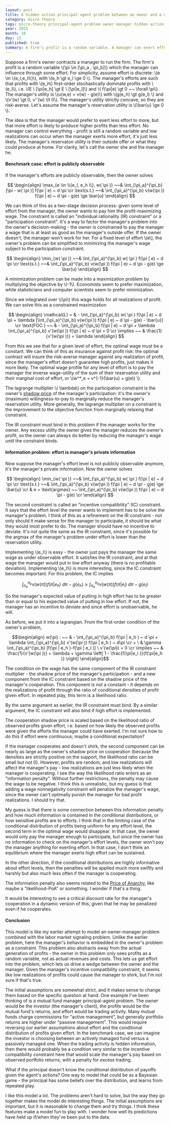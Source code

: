 ```yaml
---
layout: post
title: A hidden action principal-agent problem between an owner and a manager
category: micro theory
tags: micro-theory principal-agent problem owner manager hidden action
year: 2015
month: 10
day: 15
published: true
summary: A firm's profit is a random variable. A manager can exert effort to influence it. An equilibrium is described given some conditions on the conditional density of profit and the manager's utility from effort.
---
```


Suppose a firm's owner contracts a manager to run the firm. The firm's profit is a random variable \\(\pi \in [\pi_a , \pi_b]\\\)  which the manager can influence through some effort. For simplicity, assume effort is discrete: \\(e \in \\{e_l,e_h\\}\\), with \\(e_h \gt e_l \ge 0 \\).  The manager's efforts are such that profits with \\(e_h\\) first-order stochastically dominate profits with \\(e_l\\), i.e. \\(E \ [\pi|e_h] \gt E \ [\pi|e_l]\\) and \\( f(\pi|e) \gt 0 ~~ \forall \pi\\). The manager's utility is \\(u(w,e) = v(w) - g(e)\\) with \\(g(e_h) \gt g(e_l) \\) and \\(v'(w) \gt 0, v''(w) \lt 0\\). The manager's utility strictly concave, so they are risk-averse. Let's assume the manager's reservation utility is \\(\bar{u} \ge 0 \\).

The idea is that the manager would prefer to exert less effort to more, but that more effort is likely to produce higher profits than less effort. No manager can control everything - profit is still a random variable and low realizations can occur when the manager exerts more effort, it's just less likely. The manager's reservaton utility is their outside offer or what they could produce at home. For clarity, let's call the owner she and the manager he.

#### Benchmark case: effort is publicly observable

If the manager's efforts are publicly observable, then the owner solves

$$ \begin{align}
\max_{e \in \\{e_l, e_h \\}, w( \pi )} ~~& \int_{\pi_a}^{\pi_b} [\pi - w( \pi )] f(\pi | e) ~ d \pi \cr
\text{s.t.} ~~& \int_{\pi_a}^{\pi_b} v(w(\pi )) f(\pi | e) ~ d \pi - g(e) \ge \bar{u}
\end{align} $$

We can think of this as a two-stage decision process: given some level of effort from the manager, the owner wants to pay him the profit-maximizing wage. The constraint is called an "individual rationality (IR) constraint" or a "participation constraint". It's a way to factor the manager's problem into the owner's decision-making - the owner is constrained to pay the manager a wage that is at least as good as the manager's outside offer. If the owner doesn't, the manager won't work for her. For a fixed level of effort \\(e\\), the owner's problem can be simplified to minimizing the manager's wage subject to the participation constraint.

$$ \begin{align}
\min_{w( \pi )} ~~& \int_{\pi_a}^{\pi_b} w( \pi ) f(\pi | e) ~ d \pi \cr
\text{s.t.} ~~& \int_{\pi_a}^{\pi_b} v(w(\pi )) f(\pi | e) ~ d \pi - g(e) \ge \bar{u}
\end{align} $$

A minimization problem can be made into a maximization problem by multiplying the objective by \\(-1\\). Economists seem to prefer maximization, while statisticians and computer scientists seem to prefer minimization. 

Since we integrated over \\(\pi\\) this wage holds for all realizations of profit. We can solve this as a constrained maximization

$$ \begin{align}
\mathcal{L} = & - \int_{\pi_a}^{\pi_b} w( \pi ) f(\pi | e) ~ d \pi + \lambda [\int_{\pi_a}^{\pi_b} v(w(\pi )) f(\pi | e) ~ d \pi - g(e) - \bar{u}] \cr
\text{FOC:} ~~ & - \int_{\pi_a}^{\pi_b} f(\pi | e) ~ d \pi + \lambda \int_{\pi_a}^{\pi_b} v'(w(\pi )) f(\pi | e) ~ d \pi = 0 \cr
\implies ~~ & \frac{1}{v'(w(\pi ))} = \lambda
\end{align} $$

From this we see that for a given level of effort, the optimal wage must be a constant. We can think of this as insurance against profit risk: the optimal contract will insure the risk-averse manager against any realization of profit, since the manager's effort doesn't guarantee high profits, just makes it more likely. The optimal wage profile for any level of effort is to pay the manager the inverse wage-utility of the sum of their reservation utility and their marginal cost of effort, or \\(w^\*_e = v^{-1}(\bar{u} + g(e)) \\).

The lagrange multiplier \\( \lambda\\) on the participation constraint is the owner's [shadow price](https://en.wikipedia.org/wiki/Shadow_price) of the manager's participation: it's the owner's (maximum) willingness-to-pay to marginally reduce the manager's reservation utility. More generally, the lagrange multiplier on a constraint is the improvement to the objective function from marginally relaxing that constraint.

The IR constraint must bind in this problem if the manager works for the owner. Any excess utility the owner gives the manager reduces the owner's profit, so the owner can always do better by reducing the manager's wage until the constraint binds.

#### Information problem: effort is manager's private information

Now suppose the manager's effort level is not publicly observable anymore, it's the manager's private information. Now the owner solves

$$ \begin{align}
\min_{w( \pi )} ~~& \int_{\pi_a}^{\pi_b} w( \pi ) f(\pi | e) ~ d \pi \cr
\text{s.t.} ~~& \int_{\pi_a}^{\pi_b} v(w(\pi )) f(\pi | e) ~ d \pi - g(e) \ge \bar{u} \cr
& e = \text{argmax} ~~ \int_{\pi_a}^{\pi_b} v(w(\pi )) f(\pi | e) ~ d \pi - g(e) \cr
\end{align} $$

The second constraint is called an "incentive compatibility" (IC) constraint. It says that the effort level the owner wants to implement has to be solve the manager's problem. I think of this as a refinement on the IR constraint - not only should it make sense for the manager to participate, it should be what they would most prefer to do. The manager should have no incentive to deviate. It's not quite the same as the IR constraint, since it's possible for the argmax of the manager's problem under effort is lower than the reservation utility.

Implementing \\(e_l\\) is easy - the owner just pays the manager the same wage as under observable effort. It satisfies the IR constraint, and at that wage the manager would put in low effort anyway (there is no profitable deviation). Implementing \\(e_h\\) is more interesting, since the IC constraint becomes important. For this problem, the IC implies

$$ \int_{\pi_a}^{\pi_b} v(w(\pi )) f(\pi | e_h ) ~ d \pi - g(e_h ) \ge \int_{\pi_a}^{\pi_b} v(w(\pi )) f(\pi | e_l ) ~ d \pi - g(e_l ) $$

So the manager's expected value of putting in high effort has to be greater than or equal to his expected value of putting in low effort. If not, the manager has an incentive to deviate and since effort is unobservable, he will.

As before, we put it into a lagrangian. From the first-order condition of the owner's problem,

$$\begin{align}
w(\pi) : ~~ & - \int_{\pi_a}^{\pi_b} f(\pi | e_h ) ~ d \pi + \lambda  \int_{\pi_a}^{\pi_b} v'(w(\pi )) f(\pi | e_h ) ~ d\pi \cr + \ & \gamma \int_{\pi_a}^{\pi_b} [f(\pi | e_h )-f(\pi | e_l )] \ v'(w(\pi)) = 0 \cr
\implies ~~ & \frac{1}{v'(w(\pi ))} = \lambda + \gamma \left[ 1 - \frac{f(\pi|e_l )}{f(\pi|e_h )} \right]
\end{align}$$

The condition on the wage has the same component of the IR constraint multiplier - the shadow price of the manager's participation - and a new component from the IC constraint based on the shadow price of the manager's cooperation. This component is not a constant - it depends on the realizations of profit through the ratio of conditional densities of profit given effort. In repeated play, this term is a likelihood ratio. 

By the same argument as earlier, the IR constraint must bind. By a similar argument, the IC constraint will also bind if high effort is implemented.

The cooperation shadow price is scaled based on the likelihood ratio of observed profits given effort, i.e. based on how likely the observed profits were given the efforts the manager could have exerted. I'm not sure how to do this if effort were continuous; maybe a conditional expectation? 

If the manager cooperates and doesn't shirk, the second component can be nearly as large as the owner's shadow price on cooperation (because the densities are strictly positive on the support, the likelihood ratio can be small but not 0). However, profits are random, and low realizations will affect the manager's pay - low realizations are just less likely when the manager is cooperating. I see the way the likelihood ratio enters as an "information penalty". Without further restrictions, the penalty may cause the wage to be negative. I think this is unrealistic, but my guess is that adding a wage nonnegativity constraint will penalize the manager's wage, since the owner can't optimally punish the manager for bad profit realizations. I should try that.

My guess is that there is some connection between this information penalty and how much information is contained in the conditional distributions, or how sensitive profits are to efforts. I think that in the limiting case of the conditional distribution of profits being uniform for any effort level, the second term in the optimal wage would disappear. In that case, the owner would only pay the manager enough to participate, but since the owner has no information to check on the manager's effort levels, the owner won't pay the manager anything for exerting effort. In that case, I don't think an equilibrium where the manager exerts high effort can be sustained.

In the other direction, if the conditional distributions are highly informative about effort levels, then the penalties will be applied much more swiftly and harshly but also much less often if the manager is cooperating.

The information penalty also seems related to the [Price of Anarchy](https://en.wikipedia.org/wiki/Price_of_anarchy), like maybe a "likelihood-PoA" or something. I wonder if that's a thing.

It would be interesting to see a critical discount rate for the manager's cooperation in a dynamic version of this, given that he may be penalized even if he cooperates.

#### Conclusion

This model is like my earlier attempt to model an owner-manager problem combined with the labor market signaling problem. Unlike the earlier problem, here the manager's behavior is embedded in the owner's problem as a constraint. This problem also abstracts away from the actual generation of profits - the owner in this problem only sees profits as a random variable, not as actual revenues and costs. This lets us get effort into the problem, which lets us drive a wedge between the owner and the manager. Given the manager's incentive compatibility constraint, it seems like low realizations of profits could cause the manager to shirk, but I'm not sure if that's true.

The initial assumptions are somewhat strict, and it makes sense to change them based on the specific question at hand. One example I've been thinking of is a mutual fund manager principal-agent problem. The owner would be the investor (the manager's client), the profits would be the mutual fund's returns, and effort would be trading activity. Many mutual funds charge commissions for "active management", but generally portfolio returns are higher under "passive management". This would require reversing our earlier assumptions about effort and the conditional distribution of profits given effort. In the benchmark case, we can imagine the investor is choosing between an actively managed fund versus a passively managed one. When the trading activity is hidden information, then there would probably be a condition very similar to the incentive compatibility constraint here that would scale the manager's pay based on observed portfolio returns, with a penalty for excess trading. 

What if the principal doesn't know the conditional distribution of payoffs given the agent's actions? One way to model that could be as a Bayesian game - the principal has some beliefs over the distribution, and learns from repeated play.

I like this model a lot. The problems aren't hard to solve, but the way they go together makes the model do interesting things. The initial assumptions are important, but it is reasonable to change them and try things. I think these features make a model fun to play with. I wonder how well its predictions have held up if/when they've been put to the data.
